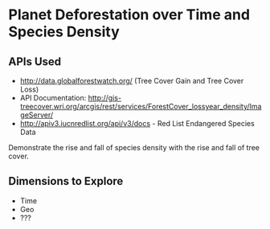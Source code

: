 # Planet Deforestation over Time and Species Density

## APIs Used
 - http://data.globalforestwatch.org/ (Tree Cover Gain and Tree Cover Loss)
  - API Documentation:  http://gis-treecover.wri.org/arcgis/rest/services/ForestCover_lossyear_density/ImageServer/
 - http://apiv3.iucnredlist.org/api/v3/docs - Red List Endangered Species Data
  

Demonstrate the rise and fall of species density with the rise and fall of tree cover.

## Dimensions to Explore
 - Time
 - Geo
 - ???

